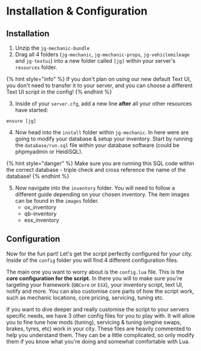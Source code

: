 # Installation & Configuration

## Installation

1. Unzip the `jg-mechanic-bundle`&#x20;
2. Drag all 4 folders (`jg-mechanic`, `jg-mechanic-props`, `jg-vehiclemileage` and `jg-textui`) into a new folder called `[jg]` within your server's `resources` folder.

{% hint style="info" %}
If you don't plan on using our new default Text UI, you don't need to transfer it to your server, and you can choose a different Text UI script in the config!
{% endhint %}

3. Inside of your `server.cfg`, add a new line **after** all your other resources have started:

```
ensure [jg]
```

4. Now head into the `install` folder within `jg-mechanic`. In here were are going to modify your database & setup your inventory. Start by running the `database/run.sql` file within your database software (could be phpmyadmin or HeidiSQL).

{% hint style="danger" %}
Make sure you are running this SQL code within the correct database - triple check and cross reference the name of the database!
{% endhint %}

5. Now navigate into the `inventory` folder. You will need to follow a different guide depending on your chosen inventory. The item images can be found in the `images` folder.
   * ox\_inventory
   * qb-inventory
   * esx\_inventory

## Configuration

Now for the fun part! Let's get the script perfectly configured for your city. Inside of the `config` folder you will find 4 different configuration files.

The main one you want to worry about is the `config.lua` file. This is the **core configuration for the script.** In there you will to make sure you're targeting your framework (`QBCore` or `ESX`), your inventory script, text UI, notify and more. You can also customise core parts of how the script work, such as mechanic locations, core pricing, servicing, tuning etc.

If you want to dive deeper and really customise the script to your servers specific needs, we have 3 other config files for you to play with. It will allow you to fine tune how mods (tuning), servicing & tuning (engine swaps, brakes, tyres, etc) work in your city. These files are heavily commented to help you understand them. They can be a little complicated, so only modify them if you know what you're doing and somewhat comfortable with Lua.
